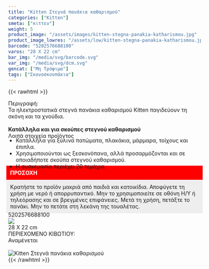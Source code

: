 ```yaml
---
title: "Kitten Στεγνά πανάκια καθαρισμού"
categories: ["Kitten"]
smeta: ["κιττεν"]
weight: 5
product_image: "/assets/images/kitten-stegna-panakia-katharismou.jpg"
product_image_lowres: "/assets/low/kitten-stegna-panakia-katharismou.jpg"
barcode: "5202576688100"
varos: "28 X 22 cm"
bar_img: "/media/svg/barcode.svg"
var_img: "/media/svg/dcm.svg"
gencat: ["Μη Τρόφιμα"]
tags: ["Σκονοσκουπάκια"]
---
```

{{< rawhtml >}}

<div class="sload232"><div class="product"><div id="sistatika">Περιγραφή:</div><div class="alltext">Τα ηλεκτροστατικά στεγνά πανάκια καθαρισμού Kitten παγιδεύουν τη σκόνη και τα χνούδια.<br><br><b>Κατάλληλα και για σκούπες στεγνού καθαρισμού</b></div><div id="loipa">Λοιπά στοιχεία προϊόντος</div><div class="alltext"><ul style="padding:0 20px;margin:-5px 0 -10px 0"><li>Κατάλληλα για ξύλινα πατώματα, πλακάκια, μάρμαρα, τοίχους και έπιπλα.</li><li>Χρησιμοποιούνται ως ξεσκονόπανα, αλλά προσαρμόζονται και σε οποιαδήποτε σκούπα στεγνού καθαρισμού.</li><li>Η συσκευασία περιέχει 20 τεμάχια.</li></ul></div><div class="alltext" style="margin:-5px"><div style="padding:10px;background:red;color:#fff"><b>ΠΡΟΣΟΧΗ</b></div><div style="padding:10px;background:#eee">Κρατήστε το προϊόν μακριά από παιδιά και κατοικίδια. Αποφύγετε τη χρήση με νερό ή απορρυπαντικό. Μην το χρησιμοποιείτε σε οθόνη Η/Υ ή τηλεόρασης και σε βρεγμένες επιφάνειες. Μετά τη χρήση, πετάξτε το πανάκι. Μην το πετάτε στη λεκάνη της τουαλέτας.<br></div></div><div id="barcode"><div id="barimage1"></div><span id="bartext">5202576688100</span></div><div id="varos"><div id="varosimage" style="margin:0"><img src="https://sites.google.com/site/sklplfiles/files/dim3.png"></div><span id="varostext">28 X 22 cm</span></div><div id="kivotio">ΠΕΡΙΕΧΟΜΕΝΟ ΚΙΒΩΤΙΟΥ:<br>Αναμένεται</div><br><div class="pimg"><img alt="Kitten Στεγνά πανάκια καθαρισμού" title="Kitten Στεγνά πανάκια καθαρισμού" src="/assets/images/kitten-stegna-panakia-katharismou.jpg"></div></div></div>
{{< /rawhtml >}}


